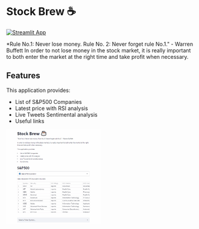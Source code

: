 # Stock Brew ☕ 
[![Streamlit App](https://static.streamlit.io/badges/streamlit_badge_black_white.svg)](https://share.streamlit.io/ghliew/stockbrew)

*Rule No.1: Never lose money. Rule No. 2: Never forget rule No.1." - Warren Buffett
In order to not lose money in the stock market, it is really important to both enter the market at the right time and take profit when necessary.

## Features
This application provides:
- List of S&P500 Companies
- Latest price with RSI analysis
- Live Tweets Sentimental analysis
- Useful links

<img src="demo.gif" width="50%" height="50%">

